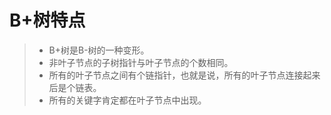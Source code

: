 # B+树特点
>* B+树是B-树的一种变形。
>* 非叶子节点的子树指针与叶子节点的个数相同。
>* 所有的叶子节点之间有个链指针，也就是说，所有的叶子节点连接起来后是个链表。
>* 所有的关键字肯定都在叶子节点中出现。

